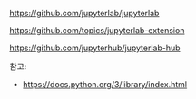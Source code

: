 https://github.com/jupyterlab/jupyterlab

https://github.com/topics/jupyterlab-extension

https://github.com/jupyterhub/jupyterlab-hub

참고:
- https://docs.python.org/3/library/index.html